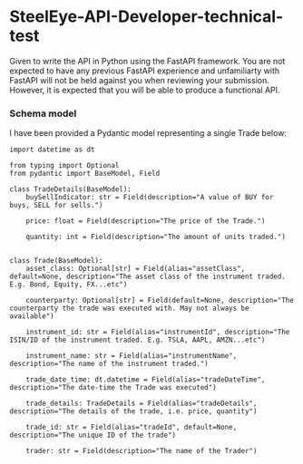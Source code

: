 # SteelEye-API-Developer-technical-test

Given to write the API in Python using the FastAPI framework. You are not expected to have any previous FastAPI experience and unfamiliarty with FastAPI will not be held against you when reviewing your submission. However, it is expected that you will be able to produce a functional API.

### Schema model
I have been provided a Pydantic model representing a single Trade below:
```
import datetime as dt

from typing import Optional
from pydantic import BaseModel, Field

class TradeDetails(BaseModel):
    buySellIndicator: str = Field(description="A value of BUY for buys, SELL for sells.")

    price: float = Field(description="The price of the Trade.")

    quantity: int = Field(description="The amount of units traded.")


class Trade(BaseModel):
    asset_class: Optional[str] = Field(alias="assetClass", default=None, description="The asset class of the instrument traded. E.g. Bond, Equity, FX...etc")

    counterparty: Optional[str] = Field(default=None, description="The counterparty the trade was executed with. May not always be available")

    instrument_id: str = Field(alias="instrumentId", description="The ISIN/ID of the instrument traded. E.g. TSLA, AAPL, AMZN...etc")

    instrument_name: str = Field(alias="instrumentName", description="The name of the instrument traded.")

    trade_date_time: dt.datetime = Field(alias="tradeDateTime", description="The date-time the Trade was executed")

    trade_details: TradeDetails = Field(alias="tradeDetails", description="The details of the trade, i.e. price, quantity")

    trade_id: str = Field(alias="tradeId", default=None, description="The unique ID of the trade")

    trader: str = Field(description="The name of the Trader")
```
